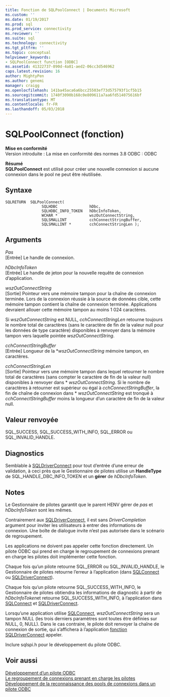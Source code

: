 ```yaml
---
title: Fonction de SQLPoolConnect | Documents Microsoft
ms.custom: ''
ms.date: 01/19/2017
ms.prod: sql
ms.prod_service: connectivity
ms.reviewer: ''
ms.suite: sql
ms.technology: connectivity
ms.tgt_pltfrm: ''
ms.topic: conceptual
helpviewer_keywords:
- SQLPoolConnect function [ODBC]
ms.assetid: 41322737-890d-4a81-aed2-06cc3d546962
caps.latest.revision: 16
author: MightyPen
ms.author: genemi
manager: craigg
ms.openlocfilehash: 141ba45aca6a6bcc25503ef73d575793f1cf5b15
ms.sourcegitcommit: 1740f3090b168c0e809611a7aa6fd514075616bf
ms.translationtype: MT
ms.contentlocale: fr-FR
ms.lasthandoff: 05/03/2018
---
```

# <a name="sqlpoolconnect-function"></a>SQLPoolConnect (fonction)
**Mise en conformité**  
 Version introduite : La mise en conformité des normes 3.8 ODBC : ODBC  
  
 **Résumé**  
 **SQLPoolConnect** est utilisé pour créer une nouvelle connexion si aucune connexion dans le pool ne peut être réutilisée.  
  
## <a name="syntax"></a>Syntaxe  
  
```  
SQLRETURN  SQLPoolConnect(  
                SQLHDBC              hDbc,  
                SQLHDBC_INFO_TOKEN   hDbcInfoToken,  
                WCHAR *              wszOutConnectString,  
                SQLSMALLINT          cchConnectStringBuffer,  
                SQLSMALLINT *        cchConnectStringLen );  
```  
  
## <a name="arguments"></a>Arguments  
 *Pas*  
 [Entrée] Le handle de connexion.  
  
 *hDbcInfoToken*  
 [Entrée] Le handle de jeton pour la nouvelle requête de connexion d’application.  
  
 *wszOutConnectString*  
 [Sortie] Pointeur vers une mémoire tampon pour la chaîne de connexion terminée. Lors de la connexion réussie à la source de données cible, cette mémoire tampon contient la chaîne de connexion terminée. Applications devraient allouer cette mémoire tampon au moins 1 024 caractères.  
  
 Si *wszOutConnectString* est NULL, *cchConnectStringLen* retourne toujours le nombre total de caractères (sans le caractère de fin de la valeur null pour les données de type caractère) disponibles à renvoyer dans la mémoire tampon vers laquelle pointée *wszOutConnectString*.  
  
 *cchConnectStringBuffer*  
 [Entrée] Longueur de la **wszOutConnectString* mémoire tampon, en caractères.  
  
 *cchConnectStringLen*  
 [Sortie] Pointeur vers une mémoire tampon dans lequel retourner le nombre total de caractères (sans compter le caractère de fin de la valeur null) disponibles à renvoyer dans \* *wszOutConnectString*. Si le nombre de caractères à retourner est supérieur ou égal à *cchConnectStringBuffer*, la fin de chaîne de connexion dans \* *wszOutConnectString* est tronqué à *cchConnectStringBuffer* moins la longueur d’un caractère de fin de la valeur null.  
  
## <a name="returns"></a>Valeur renvoyée  
 SQL_SUCCESS, SQL_SUCCESS_WITH_INFO, SQL_ERROR ou SQL_INVALID_HANDLE.  
  
## <a name="diagnostics"></a>Diagnostics  
 Semblable à [SQLDriverConnect](../../../odbc/reference/syntax/sqldriverconnect-function.md) pour tout d’entrée d’une erreur de validation, à ceci près que le Gestionnaire de pilotes utilise un **HandleType** de SQL_HANDLE_DBC_INFO_TOKEN et un **gérer** de *hDbcInfoToken*.  
  
## <a name="remarks"></a>Notes  
 Le Gestionnaire de pilotes garantit que le parent HENV gérer de *pas* et *hDbcInfoToken* sont les mêmes.  
  
 Contrairement aux [SQLDriverConnect](../../../odbc/reference/syntax/sqldriverconnect-function.md), il est sans *DriverCompletion* argument pour inviter les utilisateurs à entrer des informations de connexion. Une boîte de dialogue invite n’est pas autorisée dans le scénario de regroupement.  
  
 Les applications ne doivent pas appeler cette fonction directement. Un pilote ODBC qui prend en charge le regroupement de connexions prenant en charge les pilotes doit implémenter cette fonction.  
  
 Chaque fois qu’un pilote retourne SQL_ERROR ou SQL_INVALID_HANDLE, le Gestionnaire de pilotes retourne l’erreur à l’application (dans [SQLConnect](../../../odbc/reference/syntax/sqlconnect-function.md) ou [SQLDriverConnect](../../../odbc/reference/syntax/sqldriverconnect-function.md)).  
  
 Chaque fois qu’un pilote retourne SQL_SUCCESS_WITH_INFO, le Gestionnaire de pilotes obtiendra les informations de diagnostic à partir de *hDbcInfoToken*et retourne SQL_SUCCESS_WITH_INFO, à l’application dans [SQLConnect](../../../odbc/reference/syntax/sqlconnect-function.md) et [SQLDriverConnect](../../../odbc/reference/syntax/sqldriverconnect-function.md).  
  
 Lorsqu’une application utilise [SQLConnect](../../../odbc/reference/syntax/sqlconnect-function.md), *wszOutConnectString* sera un tampon NULL (les trois derniers paramètres sont toutes être définies sur NULL, 0, NULL). Dans le cas contraire, le pilote doit renvoyer la chaîne de connexion de sortie, qui s’affichera à l’application [fonction SQLDriverConnect](../../../odbc/reference/syntax/sqldriverconnect-function.md) appeler.  
  
 Inclure sqlspi.h pour le développement du pilote ODBC.  
  
## <a name="see-also"></a>Voir aussi  
 [Développement d’un pilote ODBC](../../../odbc/reference/develop-driver/developing-an-odbc-driver.md)   
 [Le regroupement de connexions prenant en charge les pilotes](../../../odbc/reference/develop-app/driver-aware-connection-pooling.md)   
 [Développement de la reconnaissance des pools de connexions dans un pilote ODBC](../../../odbc/reference/develop-driver/developing-connection-pool-awareness-in-an-odbc-driver.md)
